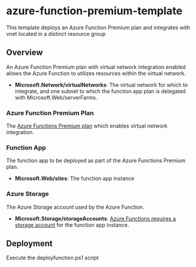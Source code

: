 # azure-function-premium-template

This template deploys an Azure Function Premium plan and integrates with vnet located in a distinct resource group

## Overview

An Azure Function Premium plan with virtual network integration enabled allows the Azure Function to utilizes resources within the virtual network.


+ **Microsoft.Network/virtualNetworks**: The virtual network for which to integrate, and one subnet to which the function app plan is delegated with Microsoft.Web/serverFarms.

### Azure Function Premium Plan

The [Azure Functions Premium plan](https://docs.microsoft.com/azure/azure-functions/functions-premium-plan) which enables virtual network integration.


### Function App

The function app to be deployed as part of the Azure Functions Premium plan.

+ **Microsoft.Web/sites**: The function app instance

### Azure Storage

The Azure Storage account used by the Azure Function.

+ **Microsoft.Storage/storageAccounts**: [Azure Functions requires a storage account](https://docs.microsoft.com/azure/azure-functions/storage-considerations) for the function app instance.

## Deployment

Execute the deployfunction.ps1 script 
